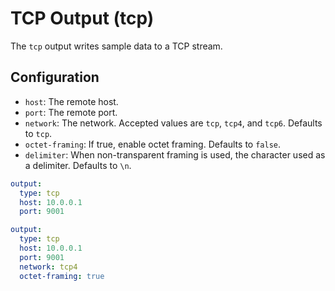 # TCP Output (tcp)

The `tcp` output writes sample data to a TCP stream.

## Configuration

- `host`: The remote host.
- `port`: The remote port.
- `network`: The network. Accepted values are `tcp`, `tcp4`, and `tcp6`. Defaults to `tcp`.
- `octet-framing`: If true, enable octet framing. Defaults to `false`.
- `delimiter`: When non-transparent framing is used, the character used as a delimiter. Defaults to `\n`.

```yaml
output:
  type: tcp
  host: 10.0.0.1
  port: 9001
```

```yaml
output:
  type: tcp
  host: 10.0.0.1
  port: 9001
  network: tcp4
  octet-framing: true
```
